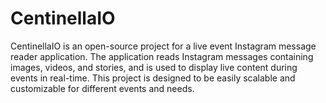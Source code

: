 # CentinellaIO
CentinellaIO is an open-source project for a live event Instagram message reader application. The application reads Instagram messages containing images, videos, and stories, and is used to display live content during events in real-time. This project is designed to be easily scalable and customizable for different events and needs.
